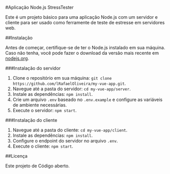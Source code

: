 #Aplicação Node.js StressTester 

Este é um projeto básico para uma aplicação Node.js com um servidor e cliente para ser usado como ferramente de teste de estresse em servidores web. 

##Instalação

Antes de começar, certifique-se de ter o Node.js instalado em sua máquina. Caso não tenha, você pode fazer o download da versão mais recente em [nodejs.org](https://nodejs.org).

###Instalação do servidor

1. Clone o repositório em sua máquina: `git clone https://github.com/lRafaelOliveira/my-vue-app.git`.
2. Navegue até a pasta do servidor: `cd my-vue-app/server`.
3. Instale as dependências: `npm install`.
4. Crie um arquivo `.env` baseado no `.env.example` e configure as variáveis de ambiente necessárias.
5. Execute o servidor: `npm start`.

###Instalação do cliente

1. Navegue até a pasta do cliente: `cd my-vue-app/client`.
2. Instale as dependências: `npm install`.
3. Configure o endpoint do servidor no arquivo `.env`.
4. Execute o cliente: `npm start`.

##Licença

Este projeto de Código aberto.